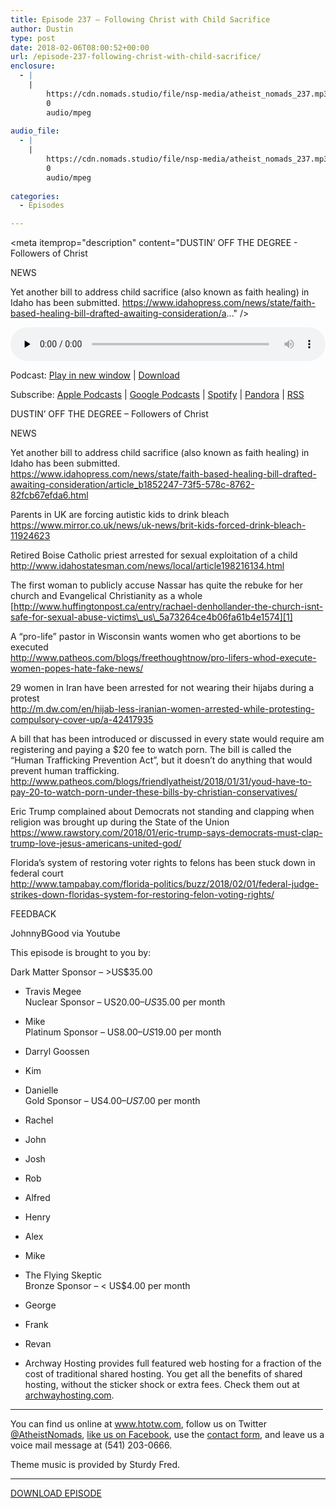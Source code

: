 ```yaml
---
title: Episode 237 – Following Christ with Child Sacrifice
author: Dustin
type: post
date: 2018-02-06T08:00:52+00:00
url: /episode-237-following-christ-with-child-sacrifice/
enclosure:
  - |
    |
        https://cdn.nomads.studio/file/nsp-media/atheist_nomads_237.mp3
        0
        audio/mpeg
        
audio_file:
  - |
    |
        https://cdn.nomads.studio/file/nsp-media/atheist_nomads_237.mp3
        0
        audio/mpeg
        
categories:
  - Episodes

---
```

<div itemscope itemtype="http://schema.org/AudioObject">
  <meta itemprop="name" content="Episode 237 &#8211; Following Christ with Child Sacrifice" />
  
  <meta itemprop="uploadDate" content="2018-02-06T01:00:52-07:00" />
  
  <meta itemprop="encodingFormat" content="audio/mpeg" />
  
  <meta itemprop="description" content="DUSTIN’ OFF THE DEGREE - Followers of Christ

NEWS

Yet another bill to address child sacrifice (also known as faith healing) in Idaho has been submitted.
https://www.idahopress.com/news/state/faith-based-healing-bill-drafted-awaiting-consideration/a..." />
  
  <meta itemprop="contentUrl" content="https://dts.podtrac.com/redirect.mp3/cdn.nomads.studio/file/nsp-media/atheist_nomads_237.mp3" />
  </p> 
  
  <div class="powerpress_player" id="powerpress_player_8500">
    <audio class="wp-audio-shortcode" id="audio-1686-244" preload="none" style="width: 100%;" controls="controls"><source type="audio/mpeg" src="https://dts.podtrac.com/redirect.mp3/cdn.nomads.studio/file/nsp-media/atheist_nomads_237.mp3?_=244" /><a href="https://dts.podtrac.com/redirect.mp3/cdn.nomads.studio/file/nsp-media/atheist_nomads_237.mp3">https://dts.podtrac.com/redirect.mp3/cdn.nomads.studio/file/nsp-media/atheist_nomads_237.mp3</a></audio>
  </div>
</div>

<p class="powerpress_links powerpress_links_mp3">
  Podcast: <a href="https://dts.podtrac.com/redirect.mp3/cdn.nomads.studio/file/nsp-media/atheist_nomads_237.mp3" class="powerpress_link_pinw" target="_blank" title="Play in new window" onclick="return powerpress_pinw('https://htotw.com/?powerpress_pinw=1686-podcast');" rel="nofollow">Play in new window</a> | <a href="https://dts.podtrac.com/redirect.mp3/cdn.nomads.studio/file/nsp-media/atheist_nomads_237.mp3" class="powerpress_link_d" title="Download" rel="nofollow" download="atheist_nomads_237.mp3">Download</a>
</p>

<p class="powerpress_links powerpress_subscribe_links">
  Subscribe: <a href="https://podcasts.apple.com/us/podcast/humanists-take-on-the-world/id530050098?mt=2&ls=1" class="powerpress_link_subscribe powerpress_link_subscribe_itunes" target="_blank" title="Subscribe on Apple Podcasts" rel="nofollow">Apple Podcasts</a> | <a href="https://www.google.com/podcasts?feed=aHR0cDovL2F0aGVpc3Rub21hZHMubGlic3luLmNvbS9yc3M%3D" class="powerpress_link_subscribe powerpress_link_subscribe_googleplay" target="_blank" title="Subscribe on Google Podcasts" rel="nofollow">Google Podcasts</a> | <a href="https://open.spotify.com/show/3LzK2xZGike6Tc1GEMtMbr?si=LieN9SNuTpq96smuaUsH8A" class="powerpress_link_subscribe powerpress_link_subscribe_spotify" target="_blank" title="Subscribe on Spotify" rel="nofollow">Spotify</a> | <a href="https://www.pandora.com/podcast/atheist-nomads/PC:10122?corr=62071012&part=ug" class="powerpress_link_subscribe powerpress_link_subscribe_pandora" target="_blank" title="Subscribe on Pandora" rel="nofollow">Pandora</a> | <a href="https://htotw.com/feed/podcast/" class="powerpress_link_subscribe powerpress_link_subscribe_rss" target="_blank" title="Subscribe via RSS" rel="nofollow">RSS</a>
</p>

<CENTER>
</CENTER>DUSTIN’ OFF THE DEGREE &#8211; Followers of Christ

NEWS

Yet another bill to address child sacrifice (also known as faith healing) in Idaho has been submitted.  
<https://www.idahopress.com/news/state/faith-based-healing-bill-drafted-awaiting-consideration/article_b1852247-73f5-578c-8762-82fcb67efda6.html>

Parents in UK are forcing autistic kids to drink bleach  
<https://www.mirror.co.uk/news/uk-news/brit-kids-forced-drink-bleach-11924623>

Retired Boise Catholic priest arrested for sexual exploitation of a child  
<http://www.idahostatesman.com/news/local/article198216134.html>

The first woman to publicly accuse Nassar has quite the rebuke for her church and Evangelical Christianity as a whole  
[http://www.huffingtonpost.ca/entry/rachael-denhollander-the-church-isnt-safe-for-sexual-abuse-victims\_us\_5a73264ce4b06fa61b4e1574][1]

A &#8220;pro-life&#8221; pastor in Wisconsin wants women who get abortions to be executed  
<http://www.patheos.com/blogs/freethoughtnow/pro-lifers-whod-execute-women-popes-hate-fake-news/>

29 women in Iran have been arrested for not wearing their hijabs during a protest  
<http://m.dw.com/en/hijab-less-iranian-women-arrested-while-protesting-compulsory-cover-up/a-42417935>

A bill that has been introduced or discussed in every state would require am registering and paying a $20 fee to watch porn. The bill is called the &#8220;Human Trafficking Prevention Act&#8221;, but it doesn&#8217;t do anything that would prevent human trafficking.  
<http://www.patheos.com/blogs/friendlyatheist/2018/01/31/youd-have-to-pay-20-to-watch-porn-under-these-bills-by-christian-conservatives/>

Eric Trump complained about Democrats not standing and clapping when religion was brought up during the State of the Union  
<https://www.rawstory.com/2018/01/eric-trump-says-democrats-must-clap-trump-love-jesus-americans-united-god/>

Florida&#8217;s system of restoring voter rights to felons has been stuck down in federal court  
<http://www.tampabay.com/florida-politics/buzz/2018/02/01/federal-judge-strikes-down-floridas-system-for-restoring-felon-voting-rights/>

FEEDBACK

JohnnyBGood via Youtube

This episode is brought to you by:

Dark Matter Sponsor – >US$35.00  
* Travis Megee  
Nuclear Sponsor – US$20.00 – US$35.00 per month  
* Mike  
Platinum Sponsor – US$8.00 – US$19.00 per month  
* Darryl Goossen  
* Kim  
* Danielle  
Gold Sponsor – US$4.00 – US$7.00 per month  
* Rachel  
* John  
* Josh  
* Rob  
* Alfred  
* Henry  
* Alex  
* Mike  
* The Flying Skeptic  
Bronze Sponsor – < US$4.00 per month  
* George  
* Frank  
* Revan

* Archway Hosting provides full featured web hosting for a fraction of the cost of traditional shared hosting. You get all the benefits of shared hosting, without the sticker shock or extra fees. Check them out at <a href="http://archwayhosting.com/" target="_blank" rel="noopener">archwayhosting.com</a>.

<hr width="500" />

You can find us online at <a href="https://www.htotw.com/" target="_blank" rel="noopener">www.htotw.com</a>, follow us on Twitter <a href="https://twitter.com/AtheistNomads" target="_blank" rel="noopener">@AtheistNomads</a>, <a href="https://htotw.com/facebook" target="_blank" rel="noopener">like us on Facebook</a>, use the [contact form](https://htotw.com/contact), and leave us a voice mail message at (541) 203-0666.

Theme music is provided by Sturdy Fred.

<hr width="”500”" />

[DOWNLOAD EPISODE][2]

 [1]: http://www.huffingtonpost.ca/entry/rachael-denhollander-the-church-isnt-safe-for-sexual-abuse-victims_us_5a73264ce4b06fa61b4e1574
 [2]: https://dts.podtrac.com/redirect.mp3/cdn.nomads.studio/file/nsp-media/atheist_nomads_237.mp3